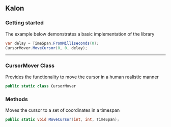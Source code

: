## Kalon

### Getting started

The example below demonstrates a basic implementation of the library

```c#
var delay = TimeSpan.FromMilliseconds(0);
CursorMover.MoveCursor(0, 0, delay);
```

---

### CursorMover Class

Provides the functionality to move the cursor in a human realistic manner

```c#
public static class CursorMover
```

### Methods

Moves the cursor to a set of coordinates in a timespan

```c#
public static void MoveCursor(int, int, TimeSpan);
```
